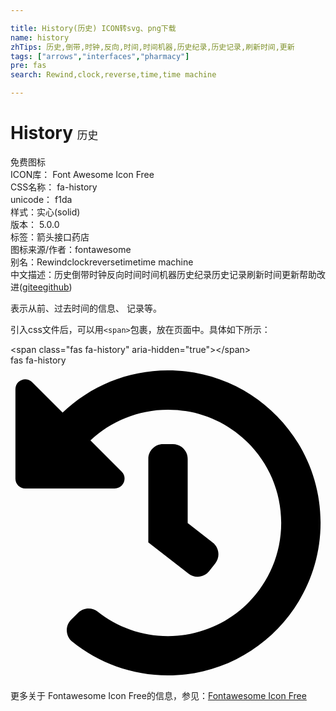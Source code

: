 ```yaml
---

title: History(历史) ICON转svg、png下载
name: history
zhTips: 历史,倒带,时钟,反向,时间,时间机器,历史纪录,历史记录,刷新时间,更新
tags: ["arrows","interfaces","pharmacy"]
pre: fas
search: Rewind,clock,reverse,time,time machine

---
```


# History  <small style="font-size: 60%;font-weight: 100">历史</small>


<div class="detail-page">
<p>
<span><span class="badge-success badge">免费图标</span> </span>
<br/>
<span>
ICON库：
<span class="badge-secondary badge">Font Awesome Icon Free</span> 
</span>
<br/>
<span>
CSS名称：
<span class="badge-secondary badge">fa-history</span> 
</span>
<br/>
<span>
unicode：
<span class="badge-secondary badge">f1da</span> 
<copy-btn content='f1da' btn-title=""></copy-btn>
<copy-btn :content='String.fromCodePoint(parseInt("f1da", 16))' btn-title="复制U"></copy-btn>
</span><br/><span>样式：<span class="badge-light badge">实心(solid)</span></span>
<br/>
<span>
版本：
<span class="badge-secondary badge">5.0.0</span> 
</span><br/><span>标签：<span class="badge-light badge"><router-link to="/tags/arrows.html">箭头</router-link></span><span class="badge-light badge"><router-link to="/tags/interfaces.html">接口</router-link></span><span class="badge-light badge"><router-link to="/tags/pharmacy.html">药店</router-link></span></span>
<br/>
<span>图标来源/作者：<span class="badge-light badge">fontawesome</span></span> 
<br/>
<span>别名：<span class="badge-light badge">Rewind</span><span class="badge-light badge">clock</span><span class="badge-light badge">reverse</span><span class="badge-light badge">time</span><span class="badge-light badge">time machine</span></span><br/><span class="zh-detail">中文描述：<span class="badge-primary badge">历史</span><span class="badge-primary badge">倒带</span><span class="badge-primary badge">时钟</span><span class="badge-primary badge">反向</span><span class="badge-primary badge">时间</span><span class="badge-primary badge">时间机器</span><span class="badge-primary badge">历史纪录</span><span class="badge-primary badge">历史记录</span><span class="badge-primary badge">刷新时间</span><span class="badge-primary badge">更新</span><span class="help-link"><span>帮助改进</span>(<a href="https://gitee.com/liuwave/icon-helper/edit/master/json/fontawesome/solid/history.json" target="_blank" rel="noopener noreferrer">gitee</a><a href="https://github.com/liuwave/icon-helper/edit/master/json/fontawesome/solid/history.json" target="_blank" rel="noopener noreferrer">github</a></span>)</span><br/>
</p>
</div><div class="description description alert alert-light">表示从前、过去时间的信息、 记录等。</div>
<div class="alert alert-dark">
  <i class="fas fa-history fa-xs"></i>
  <i class="fas fa-history fa-sm"></i>
  <i class="fas fa-history fa-lg"></i>
  <i class="fas fa-history fa-2x"></i>
  <i class="fas fa-history fa-3x"></i>
  <i class="fas fa-history fa-5x"></i>
  <i class="fas fa-history fa-7x"></i>
</div>
<div>
  <p>引入css文件后，可以用<code>&lt;span&gt;</code>包裹，放在页面中。具体如下所示：    
  </p>
  <div class="alert alert-primary" style="font-size: 14px">
    &lt;span class="fas fa-history" aria-hidden="true"&gt;&lt;/span&gt;
    <copy-btn content='<span class="fas fa-history" aria-hidden="true"></span>'></copy-btn>
  </div>
  <div class="alert alert-secondary">
    <i class="fas fa-history"
    style="font-size: 24px"
    aria-hidden="true"></i> fas fa-history
    <copy-btn content="fas fa-history" btn-title="复制图标名称"></copy-btn>
  </div>
</div>
<div id="svg" class="svg-wrap">
<svg xmlns="http://www.w3.org/2000/svg" viewBox="0 0 512 512"><path d="M504 255.531c.253 136.64-111.18 248.372-247.82 248.468-59.015.042-113.223-20.53-155.822-54.911-11.077-8.94-11.905-25.541-1.839-35.607l11.267-11.267c8.609-8.609 22.353-9.551 31.891-1.984C173.062 425.135 212.781 440 256 440c101.705 0 184-82.311 184-184 0-101.705-82.311-184-184-184-48.814 0-93.149 18.969-126.068 49.932l50.754 50.754c10.08 10.08 2.941 27.314-11.313 27.314H24c-8.837 0-16-7.163-16-16V38.627c0-14.254 17.234-21.393 27.314-11.314l49.372 49.372C129.209 34.136 189.552 8 256 8c136.81 0 247.747 110.78 248 247.531zm-180.912 78.784l9.823-12.63c8.138-10.463 6.253-25.542-4.21-33.679L288 256.349V152c0-13.255-10.745-24-24-24h-16c-13.255 0-24 10.745-24 24v135.651l65.409 50.874c10.463 8.137 25.541 6.253 33.679-4.21z"/></svg>
</div>
<detail full-name='fa-history'></detail>
    
<div><p>更多关于  Fontawesome Icon Free的信息，参见：<a target="_blank" href="https://iconhelper.cn/fontawesome.html">Fontawesome Icon Free</a>
</p></div>
